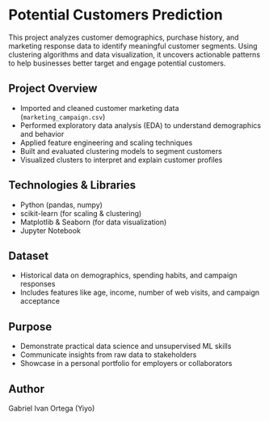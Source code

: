 # Potential Customers Prediction

This project analyzes customer demographics, purchase history, and marketing response data to identify meaningful customer segments. Using clustering algorithms and data visualization, it uncovers actionable patterns to help businesses better target and engage potential customers.

## **Project Overview**
- Imported and cleaned customer marketing data (`marketing_campaign.csv`)
- Performed exploratory data analysis (EDA) to understand demographics and behavior
- Applied feature engineering and scaling techniques
- Built and evaluated clustering models to segment customers
- Visualized clusters to interpret and explain customer profiles

## **Technologies & Libraries**
- Python (pandas, numpy)
- scikit-learn (for scaling & clustering)
- Matplotlib & Seaborn (for data visualization)
- Jupyter Notebook

## **Dataset**
- Historical data on demographics, spending habits, and campaign responses
- Includes features like age, income, number of web visits, and campaign acceptance

## **Purpose**
- Demonstrate practical data science and unsupervised ML skills
- Communicate insights from raw data to stakeholders
- Showcase in a personal portfolio for employers or collaborators

## **Author**
Gabriel Ivan Ortega (Yiyo)
